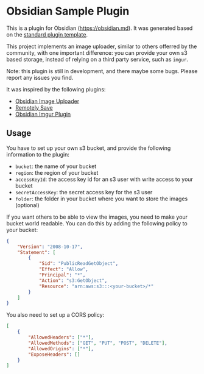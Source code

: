 # Obsidian Sample Plugin

This is a plugin for Obsidian (https://obsidian.md). It was generated based on the [standard plugin template](https://github.com/obsidianmd/obsidian-sample-plugin).

This project implements an image uploader, similar to others offerred by the community, with one important difference: you can provide your own s3 based storage, instead of relying on a third party service, such as `imgur`.

Note: this plugin is still in development, and there maybe some bugs. Please report any issues you find.

It was inspired by the following plugins:

-   [Obsidian Image Uploader](https://github.com/Creling/obsidian-image-uploader)
-   [Remotely Save](https://github.com/remotely-save/remotely-save)
-   [Obsidian Imgur Plugin](https://github.com/gavvvr/obsidian-imgur-plugin)

## Usage

You have to set up your own s3 bucket, and provide the following information to the plugin:

-   `bucket`: the name of your bucket
-   `region`: the region of your bucket
-   `accessKeyId`: the access key id for an s3 user with write access to your bucket
-   `secretAccessKey`: the secret access key for the s3 user
-   `folder`: the folder in your bucket where you want to store the images (optional)

If you want others to be able to view the images, you need to make your bucket world readable. You can do this by adding the following policy to your bucket:

```json
{
	"Version": "2008-10-17",
	"Statement": [
		{
			"Sid": "PublicReadGetObject",
			"Effect": "Allow",
			"Principal": "*",
			"Action": "s3:GetObject",
			"Resource": "arn:aws:s3:::<your-bucket>/*"
		}
	]
}
```

You also need to set up a CORS policy:

```json
[
	{
		"AllowedHeaders": ["*"],
		"AllowedMethods": ["GET", "PUT", "POST", "DELETE"],
		"AllowedOrigins": ["*"],
		"ExposeHeaders": []
	}
]
```
